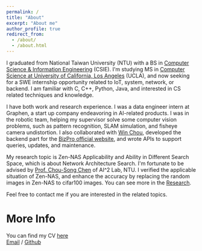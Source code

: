 ```yaml
---
permalink: /
title: "About"
excerpt: "About me"
author_profile: true
redirect_from: 
  - /about/
  - /about.html
---
```


I graduated from National Taiwan University (NTU) with a BS in [Computer Science & Information Engineering](https://www.csie.ntu.edu.tw/) (CSIE). I'm studying MS in [Computer Science at University of California, Los Angeles](https://www.cs.ucla.edu/) (UCLA), and now seeking for a SWE internship opportunity related to IoT, system, network, or backend. I am familiar with C, C++, Python, Java, and interested in CS related techniques and knowledge.

I have both work and research experience. I was a data engineer intern at Graphen, a start up company endeavoring in AI-related products. I was in the robotic team, helping my supervisor solve some computer vision problems, such as pattern recognition, SLAM simulation, and fisheye camera undistortion. I also collaborated with [Win Chou](https://www.winchiuwc.com/), developed the backend part for the [BizPro official website](https://bizpro-taipei.com/), and wrote APIs to support queries, updates, and maintenance. 

My research topic is Zen-NAS Applicability and Ability in Different Search Space, which is about Network Architecture Search. I'm fortunate to be advised by [Prof. Chou-Song Chen](https://imp.iis.sinica.edu.tw/) of AI^2 Lab, NTU. I verified the applicable situation of Zen-NAS, and enhance the accuracy by replacing the random images in Zen-NAS to cifar100 images. You can see more in the [Research](yichunlo.github.io/research/).

Feel free to contact me if you are interested in the related topics.

More Info
======
You can find my CV [here](../files/resume_swe_j.pdf) <br>
[Email](yichunlo0919@ucla.edu) / [Github](https://github.com/yichunlo)

